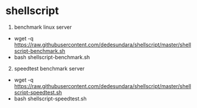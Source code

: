 # shellscript

1. benchmark linux server 

* wget -q https://raw.githubusercontent.com/dedesundara/shellscript/master/shellscript-benchmark.sh
* bash shellscript-benchmark.sh

2. speedtest benchmark server

* wget -q https://raw.githubusercontent.com/dedesundara/shellscript/master/shellscript-speedtest.sh
* bash shellscript-speedtest.sh

